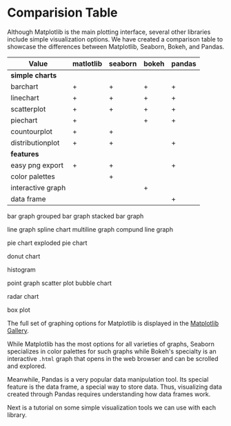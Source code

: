 # Comparision Table

Although Matplotlib is the main plotting interface, several other libraries include simple visualization options. We
have created a comparison table to showcase the differences between Matplotlib, Seaborn, Bokeh, and Pandas.

| Value             | matlotlib | seaborn | bokeh | pandas |
|-------------------|-----------|---------|-------|--------|
| **simple charts** |
| barchart          | +         | +       | +     | +      |
| linechart         | +         | +       | +     | +      |
| scatterplot       | +         | +       | +     | +      |
| piechart          | +         |         | +     | +      |
| countourplot      | +         | +       |       |        |
| distributionplot  | +         | +       |       | +      |
| **features**      |
| easy png export   | +         | +       |       | +      |
| color palettes    |           | +       |       |        |
| interactive graph |           |         | +     |        |
| data frame        |           |         |       | +      |

bar graph
grouped bar graph
stacked bar graph

line graph
spline chart
multiline graph
compund line graph

pie chart
exploded pie chart

donut chart

histogram

point graph
scatter plot
bubble chart

radar chart

box plot

The full set of graphing options for Matplotlib is displayed in the 
[Matplotlib Gallery](<https://matplotlib.org/3.3.0/gallery/index.html>).

While Matplotlib has the most options for all varieties of graphs, Seaborn specializes in color palettes for such graphs
while Bokeh's specialty is an interactive `.html` graph that opens in the web browser and can be scrolled and explored.

Meanwhile, Pandas is a very popular data manipulation tool. Its special feature is the data frame, a special way to
store data. Thus, visualizing data created through Pandas requires understanding how data frames work.

Next is a tutorial on some simple visualization tools we can use with each library.


